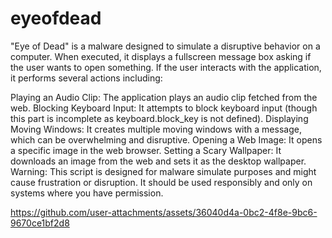 # eyeofdead
"Eye of Dead" is a malware designed to simulate a disruptive behavior on a computer. When executed, it displays a fullscreen message box asking if the user wants to open something. If the user interacts with the application, it performs several actions including:

Playing an Audio Clip: The application plays an audio clip fetched from the web.
Blocking Keyboard Input: It attempts to block keyboard input (though this part is incomplete as keyboard.block_key is not defined).
Displaying Moving Windows: It creates multiple moving windows with a message, which can be overwhelming and disruptive.
Opening a Web Image: It opens a specific image in the web browser.
Setting a Scary Wallpaper: It downloads an image from the web and sets it as the desktop wallpaper.
Warning: This script is designed for malware simulate purposes and might cause frustration or disruption. It should be used responsibly and only on systems where you have permission.

https://github.com/user-attachments/assets/36040d4a-0bc2-4f8e-9bc6-9670ce1bf2d8


